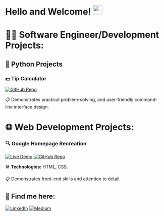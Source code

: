 <h1>Hello and Welcome! <img src="https://camo.githubusercontent.com/6c91fe5d81f78b7b5d7c1642e2bd173deaf7e0b9feb1694e6525a55efa7a895e/68747470733a2f2f656d6f6a69732e736c61636b6d6f6a69732e636f6d2f656d6f6a69732f696d616765732f313533363335313037352f343539342f626c6f622d776176652e676966" width="30px"></h1>

<h1>👨‍💻 Software Engineer/Development Projects:</h1>

<h2>🌸 Python Projects</h2> 

<h3>💵 Tip Calculator </h3>

[![GitHub Repo](https://img.shields.io/badge/GitHub_Repo-blue?style=for-the-badge&logo=github)](https://github.com/HakubaCode/Tip-Calculator)

📋 Demonstrates practical problem-solving, and user-friendly command-line interface design.

    
<h1>🌐 Web Development Projects:</h1>

### 🔍 Google Homepage Recreation

[![Live Demo](https://img.shields.io/badge/Live_Demo-brightgreen?style=for-the-badge)](https://google-homepage-hakubacode.netlify.app/)
[![GitHub Repo](https://img.shields.io/badge/GitHub_Repo-blue?style=for-the-badge&logo=github)](https://github.com/HakubaCode/Google-Homepage)

🛠️ **Technologies:** HTML, CSS.

📋 Demonstrates front-end skills and attention to detail.


<h2> 🤝 Find me here:</h2>

[![LinkedIn](https://img.shields.io/badge/LinkedIn-0a66c2?style=for-the-badge&logo=linkedin&logoColor=white)](https://linkedin.com/in/seandesilva)
[![Medium](https://img.shields.io/badge/Medium-000000?style=for-the-badge&logo=medium&logoColor=white)](https://medium.com/@hakuba)
